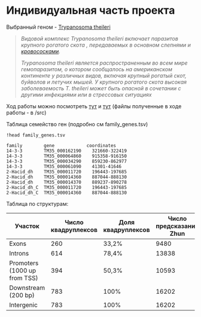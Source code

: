 # Индивидуальная часть проекта

Выбранный геном - [Trypanosoma theileri](https://www.ncbi.nlm.nih.gov/datasets/genome/GCF_002087225.1/) 

> _Видовой комплекс Trypanosoma theileri включает паразитов крупного рогатого скота , передаваемых в основном слепнями и [кровососками](https://ru.wikipedia.org/wiki/Кровососки)._ 
>
> _Trypanosoma theileri является распространенным во всем мире гемопаразитом, о котором сообщалось на американском континенте у различных видов, включая крупный рогатый скот, буйволов и летучих мышей. У крупного рогатого скота высокая заболеваемость T. theileri может быть опасной в сочетании с другими инфекциями или в стрессовых ситуациях_

Ход работы можно посмотреть [тут](https://colab.research.google.com/drive/1k5G9GmL0gzmnUuwsDX8LR5ABT_O31p7v?usp=sharing) и [тут](https://colab.research.google.com/drive/1DTn4ESRcJ1DcL-nImhDsqGUwJJnWyYS0?usp=sharing) 
(файлы полученные в ходе работы - в /src)

Таблица семейство ген (подробно см family_genes.tsv)

```shell
!head family_genes.tsv

family	      gene	          coordinates
14-3-3	      TM35_000162190	321660-322419
14-3-3	      TM35_000064860	915358-916150
14-3-3	      TM35_000034290	859230-862977
14-3-3	      TM35_000061090	41301-41646
2-Hacid_dh    TM35_000011720	196443-197685
2-Hacid_dh    TM35_000014360	887044-888130
2-Hacid_dh    TM35_000014370	889237-890278
2-Hacid_dh_C  TM35_000011720	196443-197685
2-Hacid_dh_C  TM35_000014360	887044-888130
```

Таблица по структурам:

| Участок                      | Число квадруплексов | Доля квадруплексов | Число предсказаний Zhun | Доля предсказаний Zhun | Число предсказаний ZDNABERT | Доля предсказаний ZDNABERT |
|------------------------------|---------------------|--------------------|-------------------------|------------------------|-----------------------------|----------------------------|
| Exons                        | 260                 |        33,2%       | 9480                    |          58,1%         | 4686                        |            83,6%           |
| Introns                      | 614                 |        78,4%       | 13838                   |          85,4%         | 5390                        |            92,5%           |
| Promoters (1000 up from TSS) | 394                 |        50,3%       | 10593                   |          65,4%         | 4857                        |            83,4%           |
| Downstream (200 bp)          | 783                 |        100%        | 16202                   |          100%          | 5824                        |            100%            |
| Intergenic                   | 783                 |        100%        | 16202                   |          100%          | 5824                        |            100%            |
